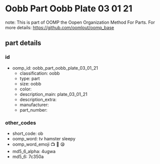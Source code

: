 # Oobb Part Oobb Plate 03 01 21  

note: This is part of OOMP the Oopen Organization Method For Parts. For more details: https://github.com/oomlout/oomp_base

##  part details





### id
* oomp_id: oobb_part_oobb_plate_03_01_21
  * classification: oobb
  * type: part
  * size: oobb
  * color: 
  * description_main: plate_03_01_21
  * description_extra: 
  * manufacturer: 
  * part_number: 

### other_codes
* short_code: ob
* oomp_word: tv hamster sleepy
* oomp_word_emoji :tv: :hamster: :sleepy:
* md5_6_alpha: 4ugwa
* md5_6: 7c350a